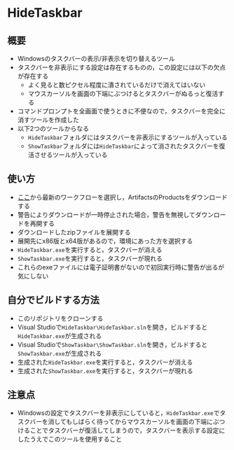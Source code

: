 ﻿# HideTaskbar

## 概要

* Windowsのタスクバーの表示/非表示を切り替えるツール
* タスクバーを非表示にする設定は存在するものの，この設定には以下の欠点が存在する
	* よく見ると数ピクセル程度に潰されているだけで消えてはいない
	* マウスカーソルを画面の下端にぶつけるとタスクバーがぬるっと復活する
* コマンドプロンプトを全画面で使うときに不便なので，タスクバーを完全に消すツールを作成した
* 以下2つのツールからなる
	* `HideTaskbar`フォルダにはタスクバーを非表示にするツールが入っている
	* `ShowTaskbar`フォルダには`HideTaskbar`によって消されたタスクバーを復活させるツールが入っている

## 使い方

* [ここ](https://github.com/TaiseiIto/HideTaskbar/actions)から最新のワークフローを選択し，ArtifactsのProductsをダウンロードする
* 警告によりダウンロードが一時停止された場合，警告を無視してダウンロードを再開する
* ダウンロードしたzipファイルを展開する
* 展開先にx86版とx64版があるので，環境にあった方を選択する
* `HideTaskbar.exe`を実行すると，タスクバーが消える
* `ShowTaskbar.exe`を実行すると，タスクバーが現れる
* これらのexeファイルには電子証明書がないので初回実行時に警告が出るが気にしない

## 自分でビルドする方法

* このリポジトリをクローンする
* Visual Studioで`HideTaskbar\HideTaskbar.sln`を開き，ビルドすると`HideTaskbar.exe`が生成される
* Visual Studioで`ShowTaskbar\ShowTaskbar.sln`を開き，ビルドすると`ShowTaskbar.exe`が生成される
* 生成された`HideTaskbar.exe`を実行すると，タスクバーが消える
* 生成された`ShowTaskbar.exe`を実行すると，タスクバーが現れる

## 注意点

* Windowsの設定でタスクバーを非表示にしていると，`HideTaskbar.exe`でタスクバーを消してもしばらく待ってからマウスカーソルを画面の下端にぶつけることでタスクバーが復活してしまうので，タスクバーを表示する設定にしたうえでこのツールを使用すること

